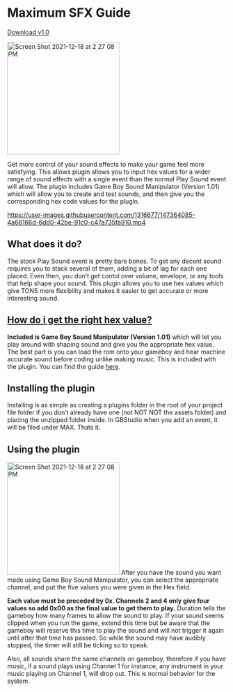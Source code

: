 # Maximum SFX Guide
[Download v1.0](https://github.com/dochardware/GBStudio-Plugins/releases/tag/v1.0)

<img width="258" alt="Screen Shot 2021-12-18 at 2 27 08 PM" src="https://user-images.githubusercontent.com/1316677/147362590-6ab3f979-f16e-44c9-a4a3-f267814357ba.png">

Get more control of your sound effects to make your game feel more satisfying. This allows plugin allows you to input hex values for a wider range of sound effects with a single event than the normal Play Sound event will allow. The plugin includes Game Boy Sound Manipulator (Version 1.01) which will allow you to create and test sounds, and then give you the corresponding hex code values for the plugin.

https://user-images.githubusercontent.com/1316677/147364085-4a68166d-6dd0-42be-91c0-c47a735fa910.mp4

## What does it do?
The stock Play Sound event is pretty bare bones. To get any decent sound requires you to stack several of them, adding a bit of lag for each one placed. Even then, you don’t get contol over volume, envelope, or any tools that help shape your sound. This plugin allows you to use hex values which give TONS more flexibility and makes it easier to get accurate or more interesting sound.

## [How do i get the right hex value?](https://github.com/dochardware/GBStudio-Plugins/blob/8969bc2233ce828df6f9dd8411b0e7faacf8a6bc/Creating%20SFX%20Quick%20Guide.md)
**Included is Game Boy Sound Manipulator (Version 1.01)** which will let you play around with shaping sound and give you the appropriate hex value. The best part is you can load the rom onto your gameboy and hear machine accurate sound before coding unlike making music. This is included with the plugin. You can find the guide [here](https://github.com/dochardware/GBStudio-Plugins/blob/8969bc2233ce828df6f9dd8411b0e7faacf8a6bc/Creating%20SFX%20Quick%20Guide.md).

## Installing the plugin
Installing is as simple as creating a plugins folder in the root of your project file folder if you don’t already have one (not NOT NOT the assets folder) and placing the unzipped folder inside. In GBStudio when you add an event, it will be filed under MAX. Thats it. 

## Using the plugin
<img width="258" alt="Screen Shot 2021-12-18 at 2 27 08 PM" src="https://user-images.githubusercontent.com/1316677/147362590-6ab3f979-f16e-44c9-a4a3-f267814357ba.png">
After you have the sound you want made using Game Boy Sound Manipulator, you can select the appropriate channel, and put the five values you were given in the Hex field. 

**Each value must be preceded by 0x. Channels 2 and 4 only give four values so add 0x00 as the final value to get them to play.** Duration tells the gameboy how many frames to allow the sound to play. If your sound seems clipped when you run the game, extend this time but be aware that the gameboy will reserve this time to play the sound and will not trigger it again until after that time has passed. So while the sound may have audibly stopped, the timer will still be ticking so to speak.

Also, all sounds share the same channels on gameboy, therefore if you have music, if a sound plays using Channel 1 for instance, any instrument in your music playing on Channel 1, will drop out. This is normal behavior for the system.
